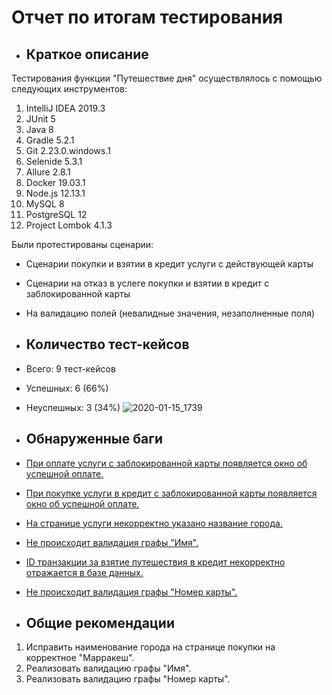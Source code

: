 # Отчет по итогам тестирования
* ## Краткое описание
Тестирования функции "Путешествие дня" осуществлялось с помощью следующих инструментов:
1. IntelliJ IDEA 2019.3
2. JUnit 5
3. Java 8
4. Gradle 5.2.1
5. Git 2.23.0.windows.1 
6. Selenide 5.3.1
7. Allure 2.8.1
8. Docker 19.03.1
9. Node.js 12.13.1
10. MySQL 8
11. PostgreSQL 12
12. Project Lombok 4.1.3

Были протестированы сценарии:
* Сценарии покупки и взятии в кредит услуги с действующей карты
* Сценарии на отказ в услеге покупки и взятии в кредит с заблокированной карты
* На валидацию полей (невалидные значения, незаполненные поля)

* ## Количество тест-кейсов
* Всего: 9 тест-кейсов
* Успешных: 6 (66%)
* Неуспешных: 3 (34%)
![2020-01-15_1739](https://user-images.githubusercontent.com/39235179/72454374-cae63b00-37d1-11ea-817f-c2e20a8e1556.png)
* ## Обнаруженные баги
* [При оплате услуги с заблокированной карты появляется окно об успешной оплате.](https://github.com/Montren/diplom_project/issues/1)
* [При покупке услуги в кредит с заблокированной карты появляется окно об успешной оплате.](https://github.com/Montren/diplom_project/issues/2)
* [На странице услуги некорректно указано название города.](https://github.com/Montren/diplom_project/issues/3)
* [Не происходит валидация графы "Имя".](https://github.com/Montren/diplom_project/issues/4)
* [ID транзакции за взятие путешествия в кредит некорректно отражается в базе данных.](https://github.com/Montren/diplom_project/issues/5)
* [Не происходит валидация графы "Номер карты".](https://github.com/Montren/diplom_project/issues/6)

* ## Общие рекомендации
1. Исправить наименование города на странице покупки на корректное "Марракеш".
2. Реализовать валидацию графы "Имя".
3. Реализовать валидацию графы "Номер карты".